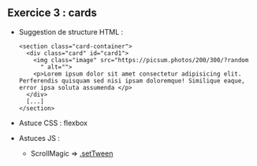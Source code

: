 ## Exercice 3 : cards

* Suggestion de structure HTML :

      <section class="card-container">
        <div class="card" id="card1">
          <img class="image" src="https://picsum.photos/200/300/?random
            " alt="">
          <p>Lorem ipsum dolor sit amet consectetur adipisicing elit. Perferendis quisquam sed nisi ipsam doloremque! Similique eaque, error ipsa soluta assumenda </p>
        </div>
        [...]
      </section>

* Astuce CSS : flexbox

* Astuces JS :

  * ScrollMagic => [.setTween](http://scrollmagic.io/docs/animation.GSAP.html#Scene.setTween)

